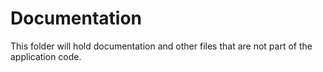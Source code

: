 # Documentation

This folder will hold documentation and other files that are not part of the application code.


